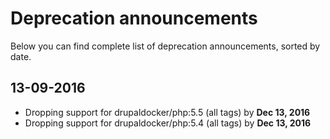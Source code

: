 # Deprecation announcements

Below you can find complete list of deprecation announcements, sorted by date.

## 13-09-2016

- Dropping support for drupaldocker/php:5.5 (all tags) by **Dec 13, 2016**
- Dropping support for drupaldocker/php:5.4 (all tags) by **Dec 13, 2016**

